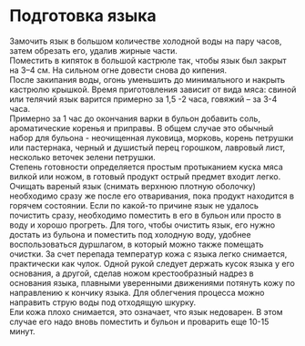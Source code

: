 # Подготовка языка

Замочить язык в большом количестве холодной воды на пару часов, затем обрезать его, удалив жирные части.  
Поместить в кипяток в большой кастрюле так, чтобы язык был закрыт на 3–4 см. На сильном огне довести снова до кипения.  
После закипания воды, огонь уменьшить до минимального и накрыть кастрюлю крышкой. Время приготовления зависит от вида мяса: свиной или телячий язык варится примерно за 1,5 -2 часа, говяжий – за 3-4 часа.  
Примерно за 1 час до окончания варки в бульон добавить соль, ароматические коренья и приправы. В общем случае это обычный набор для бульона - неочищенная луковица, морковь, корень петрушки или пастернака, черный и душистый перец горошком, лавровый лист, несколько веточек зелени петрушки.  
Степень готовности определяется простым протыканием куска мяса вилкой или ножом, в готовый продукт острый предмет входит легко.  
Очищать вареный язык (снимать верхнюю плотную оболочку) необходимо сразу же после его отваривания, пока продукт находится в горячем состоянии. Если по какой-то причине язык не удалось почистить сразу, необходимо поместить в его в бульон или просто в воду и хорошо прогреть. Для того, чтобы очистить язык, его нужно достать из бульона и поместить под холодную воду, удобнее воспользоваться дуршлагом, в который можно также помещать очистки. За счет перепада температур кожа с языка легко снимается, практически как чулок. Одной рукой следует держать кусок языка у его основания, а другой, сделав ножом крестообразный надрез в основания языка, плавными уверенными движениями потянуть кожу по направлению к кончику языка. Для облегчения процесса можно направить струю воды под отходящую шкурку.  
Ели кожа плохо снимается, это означает, что язык недоварен. В этом случае его надо вновь поместить и бульон и проварить еще 10-15 минут.
